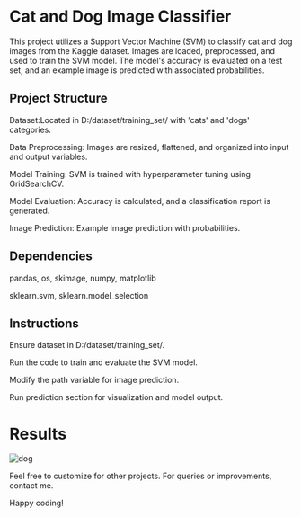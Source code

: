 # Cat and Dog Image Classifier
This project utilizes a Support Vector Machine (SVM) to classify cat and dog images from the Kaggle dataset. Images are loaded, preprocessed, and used to train the SVM model. The model's accuracy is evaluated on a test set, and an example image is predicted with associated probabilities.

## Project Structure
Dataset:Located in D:/dataset/training_set/ with 'cats' and 'dogs' categories.

Data Preprocessing: Images are resized, flattened, and organized into input and output variables.

Model Training: SVM is trained with hyperparameter tuning using GridSearchCV.

Model Evaluation: Accuracy is calculated, and a classification report is generated.

Image Prediction: Example image prediction with probabilities.

## Dependencies
pandas, os, skimage, numpy, matplotlib

sklearn.svm, sklearn.model_selection

## Instructions
Ensure dataset in D:/dataset/training_set/.

Run the code to train and evaluate the SVM model.

Modify the path variable for image prediction.

Run prediction section for visualization and model output.

# Results
![dog](https://github.com/manish-kumhar/PRODIGY_ML_3/assets/78205030/c223fc1e-4711-4471-b7c1-7a64ad7bd849)

Feel free to customize for other projects. For queries or improvements, contact me.

Happy coding!
